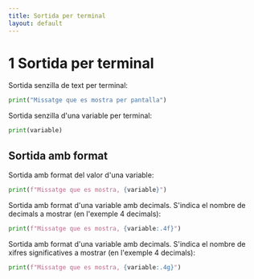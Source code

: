 ```yaml
---
title: Sortida per terminal
layout: default
---
```


# 1 Sortida per terminal

Sortida senzilla de text per terminal:

```python
print("Missatge que es mostra per pantalla")
```

Sortida senzilla d'una variable per terminal:

```python
print(variable)
```

## Sortida amb format

Sortida amb format del valor d'una variable:

```python
print(f"Missatge que es mostra, {variable}")
```

Sortida amb format d'una variable amb decimals. S'indica el nombre de decimals a mostrar (en l'exemple 4 decimals):

```python
print(f"Missatge que es mostra, {variable:.4f}")
```

Sortida amb format d'una variable amb decimals. S'indica el nombre de xifres significatives a mostrar (en l'exemple 4 decimals):

```python
print(f"Missatge que es mostra, {variable:.4g}")
```
